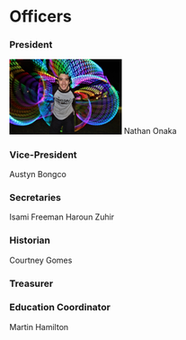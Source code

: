 # Officers

### President
<img src="nate.jpg" width="200">  Nathan Onaka

### Vice-President
Austyn Bongco

### Secretaries 
Isami Freeman
Haroun Zuhir

### Historian
Courtney Gomes

### Treasurer

### Education Coordinator
Martin Hamilton

